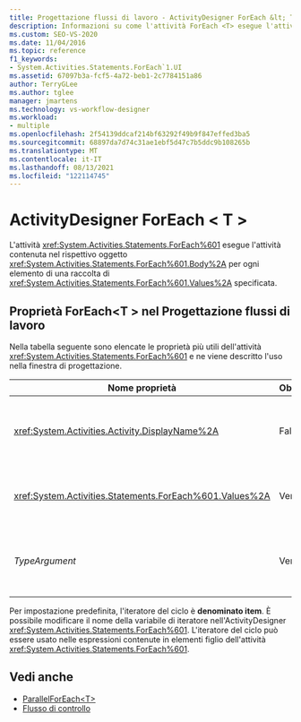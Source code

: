```yaml
---
title: Progettazione flussi di lavoro - ActivityDesigner ForEach &lt; T &gt;
description: Informazioni su come l'attività ForEach <T> esegue l'attività contenuta nel relativo corpo per ogni elemento in una raccolta Di valori specificata.
ms.custom: SEO-VS-2020
ms.date: 11/04/2016
ms.topic: reference
f1_keywords:
- System.Activities.Statements.ForEach`1.UI
ms.assetid: 67097b3a-fcf5-4a72-beb1-2c7784151a86
author: TerryGLee
ms.author: tglee
manager: jmartens
ms.technology: vs-workflow-designer
ms.workload:
- multiple
ms.openlocfilehash: 2f54139ddcaf214bf63292f49b9f847effed3ba5
ms.sourcegitcommit: 68897da7d74c31ae1ebf5d47c7b5ddc9b108265b
ms.translationtype: MT
ms.contentlocale: it-IT
ms.lasthandoff: 08/13/2021
ms.locfileid: "122114745"
---
```

# <a name="foreachlttgt-activity-designer"></a>ActivityDesigner ForEach &lt; T &gt;

L'attività <xref:System.Activities.Statements.ForEach%601> esegue l'attività contenuta nel rispettivo oggetto <xref:System.Activities.Statements.ForEach%601.Body%2A> per ogni elemento di una raccolta di <xref:System.Activities.Statements.ForEach%601.Values%2A> specificata.

## <a name="foreacht-properties-in-the-workflow-designer"></a>Proprietà ForEach<T \> nel Progettazione flussi di lavoro

Nella tabella seguente sono elencate le proprietà più utili dell'attività <xref:System.Activities.Statements.ForEach%601> e ne viene descritto l'uso nella finestra di progettazione.

|Nome proprietà|Obbligatoria|Utilizzo|
|-|--------------|-|
|<xref:System.Activities.Activity.DisplayName%2A>|Falso|Nome descrittivo dell'attività <xref:System.Activities.Statements.ForEach%601>. Il valore predefinito è ForEach<Int32 \> . Sebbene non sia obbligatorio specificare il valore di <xref:System.Activities.Activity.DisplayName%2A>, è consigliabile farlo.|
|<xref:System.Activities.Statements.ForEach%601.Values%2A>|Vero|Raccolta di elementi da scorrere. Per impostare , digitare un'Visual Basic nella casella Valori <xref:System.Activities.Statements.ForEach%601.Values%2A> dell'ActivityDesigner **ForEach<T \>** o nella griglia delle proprietà. |
|*TypeArgument*|Vero|Tipo degli elementi nella raccolta <xref:System.Activities.Statements.ForEach%601.Values%2A> specificata dal parametro generico *T*. Per impostazione predefinita, *TypeArgument* è impostato su **Int32.** Per modificare il tipo, modificare il valore della casella combinata *TypeArgument* nella griglia delle proprietà.|

Per impostazione predefinita, l'iteratore del ciclo è **denominato item**. È possibile modificare il nome della variabile di iteratore nell'ActivityDesigner <xref:System.Activities.Statements.ForEach%601>. L'iteratore del ciclo può essere usato nelle espressioni contenute in elementi figlio dell'attività <xref:System.Activities.Statements.ForEach%601>.

## <a name="see-also"></a>Vedi anche

- [ParallelForEach\<T>](../workflow-designer/parallelforeach-t-activity-designer.md)
- [Flusso di controllo](../workflow-designer/control-flow-activity-designers.md)
